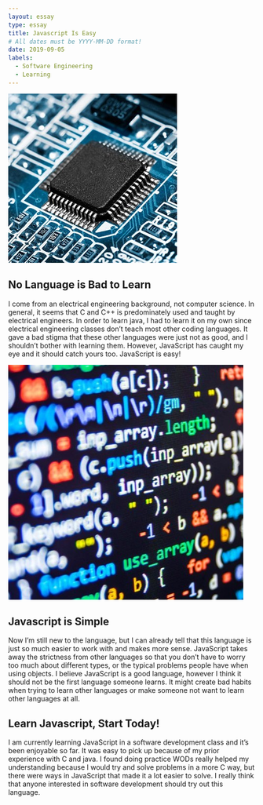 ```yaml
---
layout: essay
type: essay
title: Javascript Is Easy
# All dates must be YYYY-MM-DD format!
date: 2019-09-05
labels:
  - Software Engineering
  - Learning
---
```


<img class="ui tiny left circular floated image" src="../images/pci_board.jpg">

## No Language is Bad to Learn

I come from an electrical engineering background, not computer science. In general, it seems that C and C++ is predominately used and taught by electrical engineers. In order to learn java, I had to learn it on my own since electrical engineering classes don’t teach most other coding languages. It gave a bad stigma that these other languages were just not as good, and I shouldn’t bother with learning them. However, JavaScript has caught my eye and it should catch yours too. JavaScript is easy!

<img class="ui tiny left circular floated image" src="../images/code.jpg">

## Javascript is Simple

Now I’m still new to the language, but I can already tell that this language is just so much easier to work with and makes more sense. JavaScript takes away the strictness from other languages so that you don’t have to worry too much about different types, or the typical problems people have when using objects. I believe JavaScript is a good language, however I think it should not be the first language someone learns. It might create bad habits when trying to learn other languages or make someone not want to learn other languages at all.

## Learn Javascript, Start Today!

I am currently learning JavaScript in a software development class and it’s been enjoyable so far. It was easy to pick up because of my prior experience with C and java. I found doing practice WODs really helped my understanding because I would try and solve problems in a more C way, but there were ways in JavaScript that made it a lot easier to solve. I really think that anyone interested in software development should try out this language.
